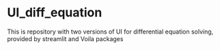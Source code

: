 # UI_diff_equation
This is repository with two versions of UI for differential equation solving, provided by streamlit and Voila packages
